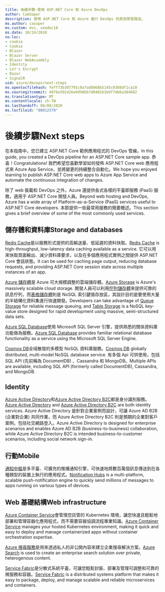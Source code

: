 ```yaml
---
title: 後續步驟-使用 ASP.NET Core 和 Azure DevOps
author: CamSoper
description: 使用 ASP.NET Core 和 Azure 進行 DevOps 的其他學習路徑。
ms.author: casoper
ms.custom: mvc, seodec18
ms.date: 10/24/2018
no-loc:
- cookie
- Cookie
- Blazor
- Blazor Server
- Blazor WebAssembly
- Identity
- Let's Encrypt
- Razor
- SignalR
uid: azure/devops/next-steps
ms.openlocfilehash: feff73b307791c0a7ad8968b5145c0388df1ca10
ms.sourcegitcommit: 497be502426e9d90bb7d0401b1b9f74b6a384682
ms.translationtype: MT
ms.contentlocale: zh-TW
ms.lasthandoff: 08/08/2020
ms.locfileid: "88012578"
---
```

# <a name="next-steps"></a><span data-ttu-id="41f7b-103">後續步驟</span><span class="sxs-lookup"><span data-stu-id="41f7b-103">Next steps</span></span>

<span data-ttu-id="41f7b-104">在本指南中，您已建立 ASP.NET Core 範例應用程式的 DevOps 管線。</span><span class="sxs-lookup"><span data-stu-id="41f7b-104">In this guide, you created a DevOps pipeline for an ASP.NET Core sample app.</span></span> <span data-ttu-id="41f7b-105">恭喜！</span><span class="sxs-lookup"><span data-stu-id="41f7b-105">Congratulations!</span></span> <span data-ttu-id="41f7b-106">我們希望您喜歡學習如何發佈 ASP.NET Core web 應用程式來 Azure App Service，並將變更的持續整合自動化。</span><span class="sxs-lookup"><span data-stu-id="41f7b-106">We hope you enjoyed learning to publish ASP.NET Core web apps to Azure App Service and automate the continuous integration of changes.</span></span>

<span data-ttu-id="41f7b-107">除了 web 裝載和 DevOps 之外，Azure 還提供各式各樣的平臺即服務 (PaaS) 服務，適用于 ASP.NET Core 開發人員。</span><span class="sxs-lookup"><span data-stu-id="41f7b-107">Beyond web hosting and DevOps, Azure has a wide array of Platform-as-a-Service (PaaS) services useful to ASP.NET Core developers.</span></span> <span data-ttu-id="41f7b-108">本節提供一些最常用服務的簡要概述。</span><span class="sxs-lookup"><span data-stu-id="41f7b-108">This section gives a brief overview of some of the most commonly used services.</span></span>

## <a name="storage-and-databases"></a><span data-ttu-id="41f7b-109">儲存體和資料庫</span><span class="sxs-lookup"><span data-stu-id="41f7b-109">Storage and databases</span></span>

<span data-ttu-id="41f7b-110">[Redis Cache](/azure/redis-cache/)是以服務形式提供的高輸送量、低延遲的資料快取。</span><span class="sxs-lookup"><span data-stu-id="41f7b-110">[Redis Cache](/azure/redis-cache/) is high-throughput, low-latency data caching available as a service.</span></span> <span data-ttu-id="41f7b-111">它可以用來快取頁面輸出、減少資料庫要求，以及在多個應用程式實例之間提供 ASP.NET Core 會話狀態。</span><span class="sxs-lookup"><span data-stu-id="41f7b-111">It can be used for caching page output, reducing database requests, and providing ASP.NET Core session state across multiple instances of an app.</span></span>

<span data-ttu-id="41f7b-112">[Azure 儲存體](/azure/storage/)是 Azure 可大規模調整的雲端儲存體。</span><span class="sxs-lookup"><span data-stu-id="41f7b-112">[Azure Storage](/azure/storage/) is Azure's massively scalable cloud storage.</span></span> <span data-ttu-id="41f7b-113">開發人員可以利用[佇列儲存體](/azure/storage/queues/storage-queues-introduction)來提供可靠的訊息佇列，而[表格儲存體](/azure/storage/tables/table-storage-overview)則是 NoSQL 索引鍵值存放區，其設計目的是要使用大量的半結構化資料集進行快速開發。</span><span class="sxs-lookup"><span data-stu-id="41f7b-113">Developers can take advantage of [Queue Storage](/azure/storage/queues/storage-queues-introduction) for reliable message queuing, and [Table Storage](/azure/storage/tables/table-storage-overview) is a NoSQL key-value store designed for rapid development using massive, semi-structured data sets.</span></span>

<span data-ttu-id="41f7b-114">[Azure SQL Database](/azure/sql-database/)使用 Microsoft SQL Server 引擎，提供熟悉的關係資料庫功能做為服務。</span><span class="sxs-lookup"><span data-stu-id="41f7b-114">[Azure SQL Database](/azure/sql-database/) provides familiar relational database functionality as a service using the Microsoft SQL Server Engine.</span></span>

<span data-ttu-id="41f7b-115">[Cosmos DB](/azure/cosmos-db/)全域散發的多模型 NoSQL 資料庫服務。</span><span class="sxs-lookup"><span data-stu-id="41f7b-115">[Cosmos DB](/azure/cosmos-db/) globally distributed, multi-model NoSQL database service.</span></span> <span data-ttu-id="41f7b-116">有多個 Api 可供使用，包括 SQL API (先前稱為 DocumentDB) 、Cassandra 和 MongoDB。</span><span class="sxs-lookup"><span data-stu-id="41f7b-116">Multiple APIs are available, including SQL API (formerly called DocumentDB), Cassandra, and MongoDB.</span></span>

## Identity

<span data-ttu-id="41f7b-117">[Azure Active Directory](/azure/active-directory/)和[Azure Active Directory B2C](/azure/active-directory-b2c/)都是身分識別服務。</span><span class="sxs-lookup"><span data-stu-id="41f7b-117">[Azure Active Directory](/azure/active-directory/) and [Azure Active Directory B2C](/azure/active-directory-b2c/) are both identity services.</span></span> <span data-ttu-id="41f7b-118">Azure Active Directory 是針對企業案例而設計，可讓 Azure AD B2B (企業對企業) 共同作業，而 Azure Active Directory B2C 則是預期的企業對客戶案例，包括社交網路登入。</span><span class="sxs-lookup"><span data-stu-id="41f7b-118">Azure Active Directory is designed for enterprise scenarios and enables Azure AD B2B (business-to-business) collaboration, while Azure Active Directory B2C is intended business-to-customer scenarios, including social network sign-in.</span></span>

## <a name="mobile"></a><span data-ttu-id="41f7b-119">行動</span><span class="sxs-lookup"><span data-stu-id="41f7b-119">Mobile</span></span>

<span data-ttu-id="41f7b-120">[通知中樞](/azure/notification-hubs/)是多平臺、可擴充的推播通知引擎，可快速地將數百萬個訊息傳送到在各種類型的裝置上執行的應用程式。</span><span class="sxs-lookup"><span data-stu-id="41f7b-120">[Notification Hubs](/azure/notification-hubs/) is a multi-platform, scalable push-notification engine to quickly send millions of messages to apps running on various types of devices.</span></span>

## <a name="web-infrastructure"></a><span data-ttu-id="41f7b-121">Web 基礎結構</span><span class="sxs-lookup"><span data-stu-id="41f7b-121">Web infrastructure</span></span>

<span data-ttu-id="41f7b-122">[Azure Container Service](/azure/aks/)會管理您託管的 Kubernetes 環境，讓您快速且輕鬆地部署和管理容器化應用程式，而不需要容器協調流程專業知識。</span><span class="sxs-lookup"><span data-stu-id="41f7b-122">[Azure Container Service](/azure/aks/) manages your hosted Kubernetes environment, making it quick and easy to deploy and manage containerized apps without container orchestration expertise.</span></span>

<span data-ttu-id="41f7b-123">[Azure 搜尋服務](/azure/search/)是用來透過私人的非公開內容來建立企業搜尋解決方案。</span><span class="sxs-lookup"><span data-stu-id="41f7b-123">[Azure Search](/azure/search/) is used to create an enterprise search solution over private, heterogenous content.</span></span>

<span data-ttu-id="41f7b-124">[Service Fabric](/azure/service-fabric/)是分散式系統平臺，可讓您輕鬆封裝、部署及管理可調整和可靠的微服務和容器。</span><span class="sxs-lookup"><span data-stu-id="41f7b-124">[Service Fabric](/azure/service-fabric/) is a distributed systems platform that makes it easy to package, deploy, and manage scalable and reliable microservices and containers.</span></span>
